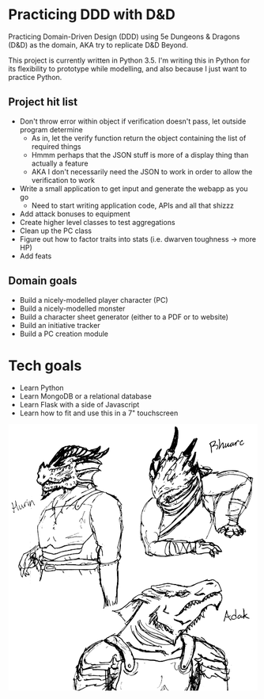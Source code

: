 # Practicing DDD with D&D

Practicing Domain-Driven Design (DDD) using 5e Dungeons & Dragons (D&D) as the domain, AKA try to replicate D&D Beyond.

This project is currently written in Python 3.5. I'm writing this in Python for its flexibility to prototype
while modelling, and also because I just want to practice Python.

## Project hit list
* Don't throw error within object if verification doesn't pass, let outside program determine
    * As in, let the verify function return the object containing the list of required things
    * Hmmm perhaps that the JSON stuff is more of a display thing than actually a feature
    * AKA I don't necessarily need the JSON to work in order to allow the verification to work
* Write a small application to get input and generate the webapp as you go
    * Need to start writing application code, APIs and all that shizzz
* Add attack bonuses to equipment
* Create higher level classes to test aggregations
* Clean up the PC class
* Figure out how to factor traits into stats (i.e. dwarven toughness -> more HP)
* Add feats

## Domain goals
* Build a nicely-modelled player character (PC)
* Build a nicely-modelled monster
* Build a character sheet generator (either to a PDF or to website)
* Build an initiative tracker
* Build a PC creation module

# Tech goals
* Learn Python
* Learn MongoDB or a relational database
* Learn Flask with a side of Javascript
* Learn how to fit and use this in a 7" touchscreen

![Dragonborn Squad](images/dragonborn_squad.png)
